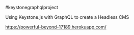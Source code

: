 #keystonegraphqlproject

Using Keystone.js with GraphQL to create a Headless CMS

https://powerful-beyond-17189.herokuapp.com/
